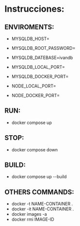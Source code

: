 # Instrucciones:

## ENVIROMENTS:
- MYSQLDB_HOST=
- MYSQLDB_ROOT_PASSWORD=
- MYSQLDB_DATEBASE=ivandb

- MYSQLDB_LOCAL_PORT=
- MYSQLDB_DOCKER_PORT=

- NODE_LOCAL_PORT=
- NODE_DOCKER_PORT=

## RUN:

- docker compose up

## STOP:

- docker compose down

## BUILD:

- docker compose up --build

## OTHERS COMMANDS:

- docker -t NAME-CONTAINER .
- docker -it NAME-CONTAINER .
- docker images -a
- docker rmi IMAGE-ID